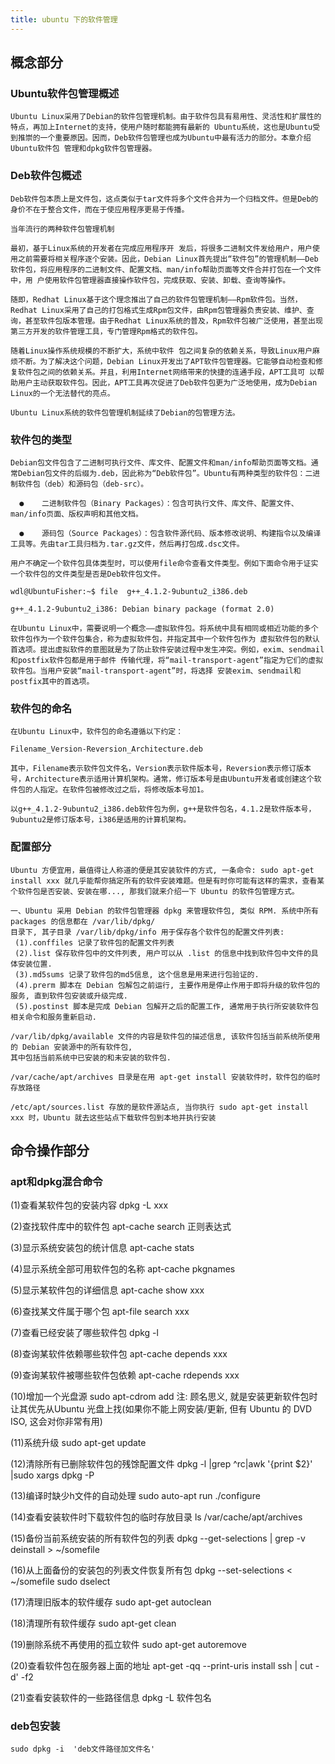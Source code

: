 ```yaml
---
title: ubuntu 下的软件管理
---
```


## 概念部分

### Ubuntu软件包管理概述

	Ubuntu Linux采用了Debian的软件包管理机制。由于软件包具有易用性、灵活性和扩展性的特点，再加上Internet的支持，使用户随时都能拥有最新的 Ubuntu系统，这也是Ubuntu受到推崇的一个重要原因。因而，Deb软件包管理也成为Ubuntu中最有活力的部分。本章介绍Ubuntu软件包 管理和dpkg软件包管理器。

### Deb软件包概述

	Deb软件包本质上是文件包，这点类似于tar文件将多个文件合并为一个归档文件。但是Deb的身价不在于整合文件，而在于使应用程序更易于传播。

	当年流行的两种软件包管理机制

	最初，基于Linux系统的开发者在完成应用程序开 发后，将很多二进制文件发给用户，用户使用之前需要将相关程序逐个安装。因此，Debian Linux首先提出“软件包”的管理机制——Deb软件包，将应用程序的二进制文件、配置文档、man/info帮助页面等文件合并打包在一个文件中，用 户使用软件包管理器直接操作软件包，完成获取、安装、卸载、查询等操作。

	随即，Redhat Linux基于这个理念推出了自己的软件包管理机制——Rpm软件包。当然，Redhat Linux采用了自己的打包格式生成Rpm包文件，由Rpm包管理器负责安装、维护、查询，甚至软件包版本管理。由于Redhat Linux系统的普及，Rpm软件包被广泛使用，甚至出现第三方开发的软件管理工具，专门管理Rpm格式的软件包。

	随着Linux操作系统规模的不断扩大，系统中软件 包之间复杂的依赖关系，导致Linux用户麻烦不断。为了解决这个问题，Debian Linux开发出了APT软件包管理器。它能够自动检查和修复软件包之间的依赖关系。并且，利用Internet网络带来的快捷的连通手段，APT工具可 以帮助用户主动获取软件包。因此，APT工具再次促进了Deb软件包更为广泛地使用，成为Debian Linux的一个无法替代的亮点。
	
	Ubuntu Linux系统的软件包管理机制延续了Debian的包管理方法。

### 软件包的类型
	Debian包文件包含了二进制可执行文件、库文件、配置文件和man/info帮助页面等文档。通常Debian包文件的后缀为.deb，因此称为“Deb软件包”。Ubuntu有两种类型的软件包：二进制软件包（deb）和源码包（deb-src）。

	  ●    二进制软件包（Binary Packages）：包含可执行文件、库文件、配置文件、man/info页面、版权声明和其他文档。

	  ●    源码包（Source Packages）：包含软件源代码、版本修改说明、构建指令以及编译工具等。先由tar工具归档为.tar.gz文件，然后再打包成.dsc文件。

	用户不确定一个软件包具体类型时，可以使用file命令查看文件类型。例如下面命令用于证实一个软件包的文件类型是否是Deb软件包文件。

	wdl@UbuntuFisher:~$ file  g++_4.1.2-9ubuntu2_i386.deb

	g++_4.1.2-9ubuntu2_i386: Debian binary package (format 2.0)

	在Ubuntu Linux中，需要说明一个概念——虚拟软件包。将系统中具有相同或相近功能的多个软件包作为一个软件包集合，称为虚拟软件包，并指定其中一个软件包作为 虚拟软件包的默认首选项。提出虚拟软件的意图就是为了防止软件安装过程中发生冲突。例如，exim、sendmail和postfix软件包都是用于邮件 传输代理，将“mail-transport-agent”指定为它们的虚拟软件包。当用户安装“mail-transport-agent”时，将选择 安装exim、sendmail和postfix其中的首选项。

### 软件包的命名

	在Ubuntu Linux中，软件包的命名遵循以下约定：

	Filename_Version-Reversion_Architecture.deb

	其中，Filename表示软件包文件名，Version表示软件版本号，Reversion表示修订版本号，Architecture表示适用计算机架构。通常，修订版本号是由Ubuntu开发者或创建这个软件包的人指定。在软件包被修改过之后，将修改版本号加1。

	以g++_4.1.2-9ubuntu2_i386.deb软件包为例，g++是软件包名，4.1.2是软件版本号，9ubuntu2是修订版本号，i386是适用的计算机架构。

### 配置部分

	Ubuntu 方便宜用，最值得让人称道的便是其安装软件的方式, 一条命令: sudo apt-get install xxx 就几乎能帮你搞定所有的软件安装难题。但是有时你可能有这样的需求，查看某个软件包是否安装、安装在哪..., 那我们就来介绍一下 Ubuntu 的软件包管理方式。

	一、Ubuntu 采用 Debian 的软件包管理器 dpkg 来管理软件包, 类似 RPM. 系统中所有 packages 的信息都在 /var/lib/dpkg/
	目录下, 其子目录 /var/lib/dpkg/info 用于保存各个软件包的配置文件列表:
	 (1).conffiles 记录了软件包的配置文件列表
	 (2).list 保存软件包中的文件列表, 用户可以从 .list 的信息中找到软件包中文件的具体安装位置.
	 (3).md5sums 记录了软件包的md5信息, 这个信息是用来进行包验证的.
	 (4).prerm 脚本在 Debian 包解包之前运行, 主要作用是停止作用于即将升级的软件包的服务, 直到软件包安装或升级完成.
	 (5).postinst 脚本是完成 Debian 包解开之后的配置工作, 通常用于执行所安装软件包相关命令和服务重新启动.

	/var/lib/dpkg/available 文件的内容是软件包的描述信息, 该软件包括当前系统所使用的 Debian 安装源中的所有软件包,
	其中包括当前系统中已安装的和未安装的软件包.

	/var/cache/apt/archives 目录是在用 apt-get install 安装软件时，软件包的临时存放路径

	/etc/apt/sources.list 存放的是软件源站点, 当你执行 sudo apt-get install xxx 时，Ubuntu 就去这些站点下载软件包到本地并执行安装

## 命令操作部分	

### apt和dpkg混合命令

 (1)查看某软件包的安装内容
	dpkg -L xxx

 (2)查找软件库中的软件包
    apt-cache search 正则表达式

 (3)显示系统安装包的统计信息
    apt-cache stats
 
 (4)显示系统全部可用软件包的名称
    apt-cache pkgnames

 (5)显示某软件包的详细信息
    apt-cache show xxx

 (6)查找某文件属于哪个包
    apt-file search xxx

 (7)查看已经安装了哪些软件包
    dpkg -l

 (8)查询某软件依赖哪些软件包
    apt-cache depends xxx

 (9)查询某软件被哪些软件包依赖
    apt-cache rdepends xxx

 (10)增加一个光盘源
    sudo apt-cdrom add
    注: 顾名思义, 就是安装更新软件包时让其优先从Ubuntu 光盘上找(如果你不能上网安装/更新, 但有 Ubuntu 的 DVD ISO, 这会对你非常有用)

 (11)系统升级
    sudo apt-get update

 (12)清除所有已删除软件包的残馀配置文件
    dpkg -l |grep ^rc|awk '{print $2}' |sudo xargs dpkg -P

 (13)编译时缺少h文件的自动处理
    sudo auto-apt run ./configure

 (14)查看安装软件时下载软件包的临时存放目录
    ls /var/cache/apt/archives

 (15)备份当前系统安装的所有软件包的列表
    dpkg --get-selections | grep -v deinstall > ~/somefile

 (16)从上面备份的安装包的列表文件恢复所有包
    dpkg --set-selections < ~/somefile
    sudo dselect

 (17)清理旧版本的软件缓存
    sudo apt-get autoclean

 (18)清理所有软件缓存
    sudo apt-get clean

 (19)删除系统不再使用的孤立软件
    sudo apt-get autoremove

 (20)查看软件包在服务器上面的地址
    apt-get -qq --print-uris install ssh | cut -d\' -f2

 (21)查看安装软件的一些路径信息
 	dpkg -L 软件包名
 	
### deb包安装
	sudo dpkg -i  'deb文件路径加文件名'